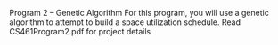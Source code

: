 
Program 2 – Genetic Algorithm
For this program, you will use a genetic algorithm to attempt to build a space utilization schedule.
Read CS461Program2.pdf for project details

